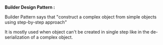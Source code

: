 **Builder Design Pattern :**

Builder Pattern says that "construct a complex object from simple objects using step-by-step approach"

It is mostly used when object can't be created in single step like in the de-serialization of a complex object.